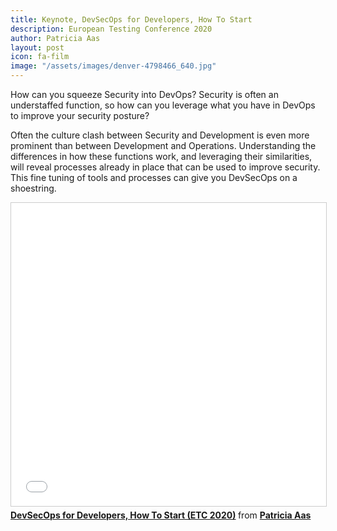 ```yaml
---
title: Keynote, DevSecOps for Developers, How To Start
description: European Testing Conference 2020
author: Patricia Aas
layout: post
icon: fa-film
image: "/assets/images/denver-4798466_640.jpg"
---
```


How can you squeeze Security into DevOps? Security is often an understaffed function, so how can you leverage what you have in DevOps to improve your security posture?

Often the culture clash between Security and Development is even more prominent than between Development and Operations. Understanding the differences in how these functions work, and leveraging their similarities, will reveal processes already in place that can be used to improve security. This fine tuning of tools and processes can give you DevSecOps on a shoestring.

<iframe src="//www.slideshare.net/slideshow/embed_code/key/rWXXdY6w7STK78" width="595" height="485" frameborder="0" marginwidth="0" marginheight="0" scrolling="no" style="border:1px solid #CCC; border-width:1px; margin-bottom:5px; max-width: 100%;" allowfullscreen> </iframe> <div style="margin-bottom:5px"> <strong> <a href="//www.slideshare.net/PatriciaAas/devsecops-for-developers-how-to-start-etc-2020" title="DevSecOps for Developers, How To Start (ETC 2020)" target="_blank">DevSecOps for Developers, How To Start (ETC 2020)</a> </strong> from <strong><a href="https://www.slideshare.net/PatriciaAas" target="_blank">Patricia Aas</a></strong> </div>
